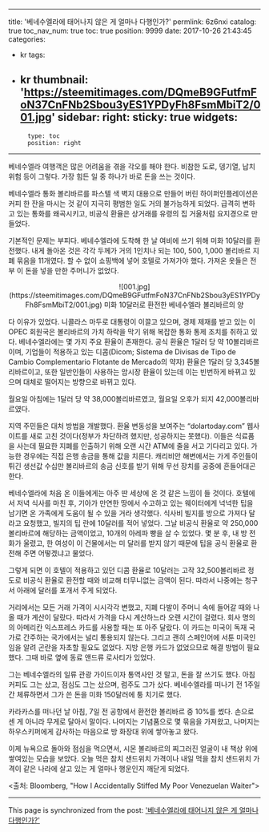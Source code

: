 
---
title: '베네수엘라에 태어나지 않은 게 얼마나 다행인가?'
permlink: 6z6nxi
catalog: true
toc_nav_num: true
toc: true
position: 9999
date: 2017-10-26 21:43:45
categories:
- kr
tags:
- kr
thumbnail: 'https://steemitimages.com/DQmeB9GFutfmFoN37CnFNb2Sbou3yES1YPDyFh8FsmMbiT2/001.jpg'
sidebar:
    right:
        sticky: true
widgets:
    -
        type: toc
        position: right
---


베네수엘라 여행객은 많은 어려움을 겪을 각오를 해야 한다. 비참한 도로, 뎅기열, 납치 위험 등이 그렇다. 가장 힘든 일 중 하나가 바로 돈을 쓰는 것이다.
  
베네수엘라 통화 볼리바르를 파스텔 색 벽지 대용으로 만들어 버린 하이퍼인플레이션은 커피 한 잔을 마시는 것 같이 지극히 평범한 일도 거의 불가능하게 되었다. 급격히 변하고 있는 통화를 왜곡시키고, 비공식 환율은 상거래를 유령의 집 거울처럼 요지경으로 만들었다. 
  
기본적인 문제는 부피다. 베네수엘라에 도착해 한 날 여비에 쓰기 위해 미화 10달러를 환전했다. 내게 돌아온 것은 각각 두께가 거의 1인치나 되는 100, 500, 1,000 볼리바르 지폐 묶음을 11개였다. 할 수 없이 쇼핑백에 넣어 호텔로 가져가야 했다. 가져온 옷들은 전부 이 돈을 넣을 만한 주머니가 없었다.    

<center>
![001.jpg](https://steemitimages.com/DQmeB9GFutfmFoN37CnFNb2Sbou3yES1YPDyFh8FsmMbiT2/001.jpg)
미화 10달러로 환전한 베네수엘라 볼리바르의 양
</center>

다 이유가 있었다. 니콜라스 마두로 대통령이 이끌고 있으며, 경제 제재를 받고 있는 이 OPEC 회원국은 볼리바르의 가치 하락을 막기 위해 복잡한 통화 통제 조치를 취하고 있다. 베네수엘라에는 몇 가지 주요 환율이 존재한다. 공식 환율은 1달러 당 약 10볼리바르이며, 기업들이 적용하고 있는 디콤(Dicom; Sistema de Divisas de Tipo de Cambio Complementario Flotante de Mercado의 약자) 환율은 1달러 당 3,345볼리바르이고, 또한 일반인들이 사용하는 암시장 환율이 있는데 이는 빈번하게 바뀌고 있으며 대체로 떨어지는 방향으로 바뀌고 있다. 
  
월요일 아침에는 1달러 당 약 38,000볼리바르였고, 월요일 오후가 되지 42,000볼리바르였다.
  
지역 주민들은 대처 방법을 개발했다. 환율 변동성을 보여주는 “dolartoday.com” 웹사이트를 새로 고친 것이다(정부가 차단하려 했지만, 성공하지는 못했다). 이들은 식료품을 사는데 필요한 지폐를 인출하기 위해 오랜 시간 ATM에 줄을 서고 기다리고 있다. 가능한 경우에는 직접 은행 송금을 통해 값을 치른다. 캐리비안 해변에서는 가게 주인들이 튀긴 생선값 수십만 볼리바르의 송금 신호를 받기 위해 무선 장치를 공중에 흔들어대곤 한다. 
  
베네수엘라에 처음 온 이들에게는 아주 딴 세상에 온 것 같은 느낌이 들 것이다. 호텔에서 저녁 식사를 마친 후, 기아가 만연한 땅에서 수고하고 있는 웨이터에게 넉넉한 팁을 남기면 온 가족에게 도움이 될 수 있을 거라 생각했다.  식사비 빌지를 방으로 가져다 달라고 요청했고, 빌지의 팁 란에 10달러를 적어 넣었다. 그날 비공식 환율로 약 250,000볼리바르에 해당하는 금액이었고, 10개의 아레파 빵을 살 수 있었다. 몇 분 후, 내 방 전화가 울렸고, 한 여성이 이 건물에서는 미 달러를 받지 않기 때문에 팁을 공식 환율로 환전해 주면 어떻겠냐고 물었다. 
  
그렇게 되면 이 호텔이 적용하고 있던 디콤 환율로 10달러는 고작 32,500볼리바르 정도로 비공식 환율로 환전할 때와 비교해 터무니없는 금액이 된다.  따라서 나중에는 청구서 아래에 달러를 포개서 주게 되었다. 
  
거리에서는 모든 거래 가격이 시시각각 변했고, 지폐 다발이 주머니 속에 들어갈 때와 나올 때가 계산이 달랐다. 따라서 가격을 다시 계산하느라 오랜 시간이 걸렸다. 회사 명의의 아메리칸 익스프레스 카드를 사용할 때는 또 아주 달랐다. 이 카드는 미국이 독재 국가로 간주하는 국가에서는 널리 통용되지 않는다. 그리고 괜히 스페인어에 서툰 미국인임을 알려 곤란을 자초할 필요도 없었다. 지방 은행 카드가 없었으므로 해결 방법이 필요했다. 그때 바로 옆에 동료 앤드류 로사티가 있었다.
  
그는 베네수엘라의 일류 관광 가이드이자 통역사인 것 말고, 돈을 잘 쓰기도 했다. 아침 커피도 그는 샀고, 점심도 그는 샀으며, 럼주도 그가 샀다. 베네수엘라를 떠나기 전 1주일 간 체류하면서 그가 쓴 돈을 미화 150달러에 퉁 치기로 했다. 
  
카라카스를 떠나던 날 아침, 7일 전 공항에서 환전한 볼리바르 중 10%를 썼다. 손으로 센 게 아니라 무게로 달아서 말이다. 나머지는 기념품으로 몇 묶음을 가져왔고, 나머지는 하우스키퍼에게 감사하는 마음으로 방 화장대 위에 쌓아놓고 왔다. 
  
이제 뉴욕으로 돌아와 점심을 먹으면서, 시몬 볼리바르의 찌그러진 얼굴이 내 책상 위에 쌓여있는 모습을 보았다. 오늘 먹은 참치 샌드위치 가격이나 내일 먹을 참치 샌드위치 가격이 같은 나라에 살고 있는 게 얼마나 행운인지 깨닫게 되었다. 
  
<출처: Bloomberg, "How I Accidentally Stiffed My Poor Venezuelan Waiter">

- - -

This page is synchronized from the post: ['베네수엘라에 태어나지 않은 게 얼마나 다행인가?'](https://steemit.com/@pius.pius/6z6nxi)
